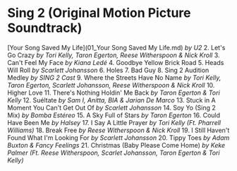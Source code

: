 # Sing 2 (Original Motion Picture Soundtrack)

[Your Song Saved My Life](01_Your Song Saved My Life.md) _by U2_
2. Let's Go Crazy _by Tori Kelly, Taron Egerton, Reese Witherspoon & Nick Kroll_
3. Can't Feel My Face _by Kiana Ledé_
4. Goodbye Yellow Brick Road
5. Heads Will Roll _by Scarlett Johansson_
6. Holes
7. Bad Guy
8. Sing 2 Audition Medley _by SING 2 Cast_
9. Where the Streets Have No Name _by Tori Kelly, Taron Egerton, Scarlett Johansson, Reese Witherspoon & Nick Kroll_
10. Higher Love
11. There's Nothing Holdin' Me Back _by Taron Egerton & Tori Kelly_
12. Suéltate _by Sam I, Anitta, BIA & Jarian De Marco_
13. Stuck in A Moment You Can't Get Out Of _by Scarlett Johansson_
14. Soy Yo (Sing 2 Mix) _by Bomba Estéreo_
15. A Sky Full of Stars _by Taron Egerton_
16. Could Have Been Me _by Halsey_
17. I Say A Little Prayer _by Tori Kelly (Ft. Pharrell Williams)_
18. Break Free _by Reese Witherspoon & Nick Kroll_
19. I Still Haven't Found What I'm Looking For _by Scarlett Johansson_
20. Tippy Toes _by Adam Buxton & Fancy Feelings_
21. Christmas (Baby Please Come Home) _by Keke Palmer (Ft. Reese Witherspoon, Scarlet Johansson, Taron Egerton & Tori Kelly)_
